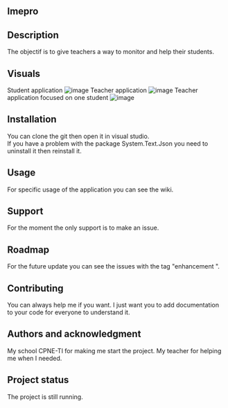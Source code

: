 ## Imepro

## Description
The objectif is to give teachers a way to monitor and help their students.

## Visuals
Student application
![image](https://github.com/stany24/Imepro/assets/94054868/b802b1ac-7fef-4ec8-857e-88bee5caf822)
Teacher application
![image](https://github.com/stany24/Imepro/assets/94054868/bac470a9-8221-443a-b0c6-62b6446447aa)
Teacher application focused on one student
![image](https://github.com/stany24/Imepro/assets/94054868/b74f8c5c-cf2b-41aa-9b4c-712aff1a574b)

## Installation
You can clone the git then open it in visual studio.  
If you have a problem with the package System.Text.Json you need to uninstall it then reinstall it. 

## Usage
For specific usage of the application you can see the wiki.

## Support
For the moment the only support is to make an issue.

## Roadmap
For the future update you can see the issues with the tag "enhancement ".

## Contributing
You can always help me if you want. I just want you to add documentation to your code for everyone to understand it.

## Authors and acknowledgment
My school CPNE-TI for making me start the project.
My teacher for helping me when I needed.

## Project status
The project is still running.
